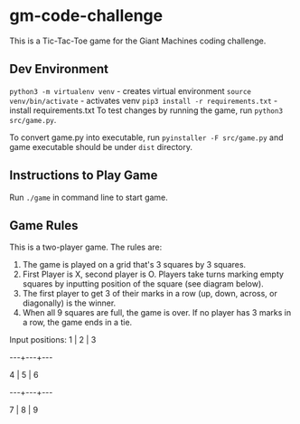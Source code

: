 # gm-code-challenge

This is a Tic-Tac-Toe game for the Giant Machines coding challenge. 

## Dev Environment
`python3 -m virtualenv venv` - creates virtual environment
`source venv/bin/activate` - activates venv
`pip3 install -r requirements.txt` - install requirements.txt
To test changes by running the game, run `python3 src/game.py`. 

To convert game.py into executable, run `pyinstaller -F src/game.py`
and game executable should be under `dist` directory.

## Instructions to Play Game
Run `./game` in command line to start game.

## Game Rules
This is a two-player game.
The rules are:
1. The game is played on a grid that's 3 squares by 3 squares.
2. First Player is X, second player is O. Players take turns marking empty squares by inputting position of the square (see diagram below).
3. The first player to get 3 of their marks in a row (up, down, across, or diagonally) is the winner.
4. When all 9 squares are full, the game is over. If no player has 3 marks in a row, the game ends in a tie.

Input positions:
 1 | 2 | 3

---+---+---

 4 | 5 | 6  

---+---+---

 7 | 8 | 9
